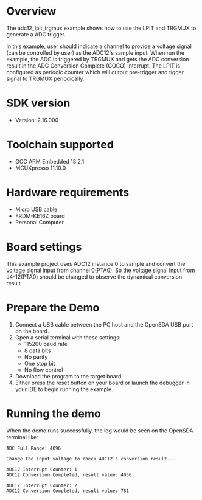 Overview
========

The adc12_lpit_trgmux example shows how to use the LPIT and TRGMUX to generate a ADC trigger.

In this example, user should indicate a channel to provide a voltage signal (can be controlled by user) as the ADC12's
sample input. When run the example, the ADC is triggered by TRGMUX and gets the ADC conversion result in the ADC
Conversion Complete (COCO) Interrupt. The LPIT is configured as periodic counter which will output pre-trigger and
tigger signal to TRGMUX periodically.


SDK version
===========
- Version: 2.16.000

Toolchain supported
===================
- GCC ARM Embedded  13.2.1
- MCUXpresso  11.10.0

Hardware requirements
=====================
- Micro USB cable
- FRDM-KE16Z board
- Personal Computer

Board settings
==============
This example project uses ADC12 instance 0 to sample and convert the voltage signal input from channel 0(PTA0).
So the voltage signal input from J4-12(PTA0) should be changed to observe the dynamical conversion result.

Prepare the Demo
================
1. Connect a USB cable between the PC host and the OpenSDA USB port on the board.
2. Open a serial terminal with these settings:
    - 115200 baud rate
    - 8 data bits
    - No parity
    - One stop bit
    - No flow control
3. Download the program to the target board.
4. Either press the reset button on your board or launch the debugger in your IDE to begin running the example.

Running the demo
================
When the demo runs successfully, the log would be seen on the OpenSDA terminal like:

~~~~~~~~~~~~~~~~~~~~~~~~~~~~~~~~~~~~~~~~~~~~~~~~~~~~~~~~~~~~
ADC Full Range: 4096

Change the input voltage to check ADC12's conversion result...

ADC12 Interrupt Counter: 1
ADC12 Conversion Completed, result value: 4056

ADC12 Interrupt Counter: 2
ADC12 Conversion Completed, result value: 781
~~~~~~~~~~~~~~~~~~~~~~~~~~~~~~~~~~~~~~~~~~~~~~~~~~~~~~~~~~~~
